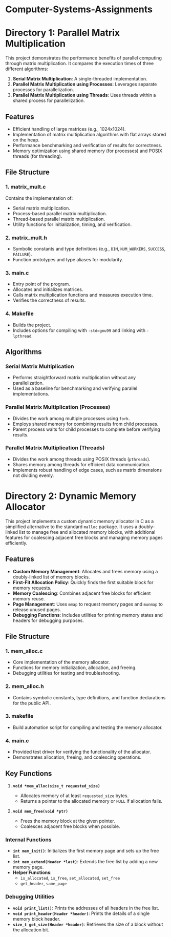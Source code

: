 # Computer-Systems-Assignments

# Directory 1: Parallel Matrix Multiplication

This project demonstrates the performance benefits of parallel computing through matrix multiplication. It compares the execution times of three different algorithms:
1. **Serial Matrix Multiplication**: A single-threaded implementation.
2. **Parallel Matrix Multiplication using Processes**: Leverages separate processes for parallelization.
3. **Parallel Matrix Multiplication using Threads**: Uses threads within a shared process for parallelization.

## Features
- Efficient handling of large matrices (e.g., 1024x1024).
- Implementation of matrix multiplication algorithms with flat arrays stored on the heap.
- Performance benchmarking and verification of results for correctness.
- Memory optimization using shared memory (for processes) and POSIX threads (for threading).

## File Structure
### 1. **matrix_mult.c**
   Contains the implementation of:
   - Serial matrix multiplication.
   - Process-based parallel matrix multiplication.
   - Thread-based parallel matrix multiplication.
   - Utility functions for initialization, timing, and verification.

### 2. **matrix_mult.h**
   - Symbolic constants and type definitions (e.g., `DIM`, `NUM_WORKERS`, `SUCCESS`, `FAILURE`).
   - Function prototypes and type aliases for modularity.

### 3. **main.c**
   - Entry point of the program.
   - Allocates and initializes matrices.
   - Calls matrix multiplication functions and measures execution time.
   - Verifies the correctness of results.

### 4. **Makefile**
   - Builds the project.
   - Includes options for compiling with `-std=gnu99` and linking with `-lpthread`.

## Algorithms
### Serial Matrix Multiplication
- Performs straightforward matrix multiplication without any parallelization.
- Used as a baseline for benchmarking and verifying parallel implementations.

### Parallel Matrix Multiplication (Processes)
- Divides the work among multiple processes using `fork`.
- Employs shared memory for combining results from child processes.
- Parent process waits for child processes to complete before verifying results.

### Parallel Matrix Multiplication (Threads)
- Divides the work among threads using POSIX threads (`pthreads`).
- Shares memory among threads for efficient data communication.
- Implements robust handling of edge cases, such as matrix dimensions not dividing evenly.


# Directory 2: Dynamic Memory Allocator

This project implements a custom dynamic memory allocator in C as a simplified alternative to the standard `malloc` package. It uses a doubly-linked list to manage free and allocated memory blocks, with additional features for coalescing adjacent free blocks and managing memory pages efficiently.

## Features
- **Custom Memory Management**: Allocates and frees memory using a doubly-linked list of memory blocks.
- **First-Fit Allocation Policy**: Quickly finds the first suitable block for memory requests.
- **Memory Coalescing**: Combines adjacent free blocks for efficient memory reuse.
- **Page Management**: Uses `mmap` to request memory pages and `munmap` to release unused pages.
- **Debugging Functions**: Includes utilities for printing memory states and headers for debugging purposes.

## File Structure
### 1. **mem_alloc.c**
   - Core implementation of the memory allocator.
   - Functions for memory initialization, allocation, and freeing.
   - Debugging utilities for testing and troubleshooting.

### 2. **mem_alloc.h**
   - Contains symbolic constants, type definitions, and function declarations for the public API.

### 3. **makefile**
   - Build automation script for compiling and testing the memory allocator.

### 4. **main.c**
   - Provided test driver for verifying the functionality of the allocator.
   - Demonstrates allocation, freeing, and coalescing operations.

## Key Functions
1. **`void *mem_alloc(size_t requested_size)`**
   - Allocates memory of at least `requested_size` bytes.
   - Returns a pointer to the allocated memory or `NULL` if allocation fails.

2. **`void mem_free(void *ptr)`**
   - Frees the memory block at the given pointer.
   - Coalesces adjacent free blocks when possible.

### Internal Functions
- **`int mem_init()`**: Initializes the first memory page and sets up the free list.
- **`int mem_extend(Header *last)`**: Extends the free list by adding a new memory page.
- **Helper Functions**:
  - `is_allocated`, `is_free`, `set_allocated`, `set_free`
  - `get_header`, `same_page`

### Debugging Utilities
- **`void print_list()`**: Prints the addresses of all headers in the free list.
- **`void print_header(Header *header)`**: Prints the details of a single memory block header.
- **`size_t get_size(Header *header)`**: Retrieves the size of a block without the allocation bit.
